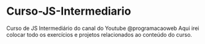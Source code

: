 # Curso-JS-Intermediario
Curso de JS Intermediário do canal do Youtube @programacaoweb Aqui irei colocar todo os exercícios e projetos relacionados ao conteúdo do curso.